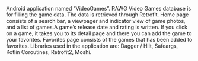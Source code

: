 Android application named “VideoGames”. RAWG Video Games database is for filling the game data. The data is retrieved through Retrofit.
Home page consists of a search bar, a viewpager and indicator view of game photos, and a list of games.A game’s release date and rating
is written. If you click on a game, it takes you to its detail page and there you can add the game to your favorites. Favorites page
consists of the games that has been added to favorites. Libraries used in the application are: Dagger / Hilt, Safeargs, Kotlin Coroutines,
Retrofit2, Moshi.
